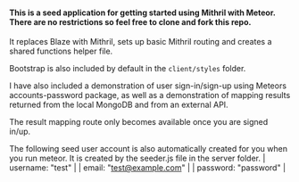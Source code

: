 #### This is a seed application for getting started using Mithril with Meteor. There are no restrictions so feel free to clone and fork this repo.   

It replaces Blaze with Mithril, sets up basic Mithril routing and creates a shared functions helper file.

Bootstrap is also included by default in the `client/styles` folder. 

I have also included a demonstration of user sign-in/sign-up using Meteors accounts-password package,
as well as a demonstration of mapping results returned from the local MongoDB and from an external API.

The result mapping route only becomes available once you are signed in/up. 

The following seed user account is also automatically created for you when you run meteor. It is created by the seeder.js file in the server folder.
    | username: "test" |
    | email: "test@example.com" |
    | password: "password" |


